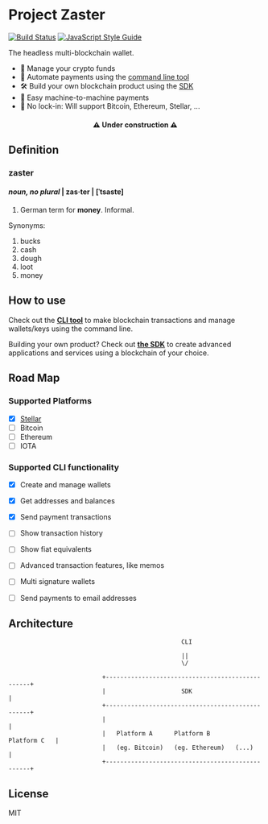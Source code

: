 # Project Zaster
[![Build Status](https://travis-ci.org/andywer/zaster.svg?branch=master)](https://travis-ci.org/andywer/key-store)
[![JavaScript Style Guide](https://img.shields.io/badge/code%20style-standard-brightgreen.svg)](http://standardjs.com/)

The headless multi-blockchain wallet.

* 💸 Manage your crypto funds
* 🤖 Automate payments using the [command line tool](./packages/cli)
* 🛠 Build your own blockchain product using the [SDK](./packages/sdk)
* 📲 Easy machine-to-machine payments
* 🔐 No lock-in: Will support Bitcoin, Ethereum, Stellar, ...

<h4 align="center">
  ⚠️ <b>Under construction</b> ⚠️
</h4>


## Definition

<h3>zaster</h3>
<h4><i>noun, no plural</i> | zas·ter | [ˈtsastɐ]</h4>

<ol>
  <li>German term for <b>money</b>. Informal.</li>
</ol>

Synonyms:

<ol>
  <li>bucks</li>
  <li>cash</li>
  <li>dough</li>
  <li>loot</li>
  <li>money</li>
</ol>


## How to use

Check out the [**CLI tool**](./packages/cli) to make blockchain transactions and manage wallets/keys using the command line.

Building your own product? Check out [**the SDK**](./packages/sdk) to create advanced applications and services using a blockchain of your choice.


## Road Map

### Supported Platforms

- [x] [Stellar](https://stellar.org/)
- [ ] Bitcoin
- [ ] Ethereum
- [ ] IOTA

### Supported CLI functionality

- [x] Create and manage wallets
- [x] Get addresses and balances
- [x] Send payment transactions
- [ ] Show transaction history
- [ ] Show fiat equivalents
- [ ] Advanced transaction features, like memos
- [ ] Multi signature wallets
- [ ] Send payments to email addresses


## Architecture

```
                                                CLI

                                                ||
                                                \/

                          +-------------------------------------------------+
                          |                     SDK                         |
                          +-------------------------------------------------+
                          |                                                 |
                          |   Platform A      Platform B       Platform C   |
                          |   (eg. Bitcoin)   (eg. Ethereum)   (...)        |
                          +-------------------------------------------------+
```


## License

MIT

